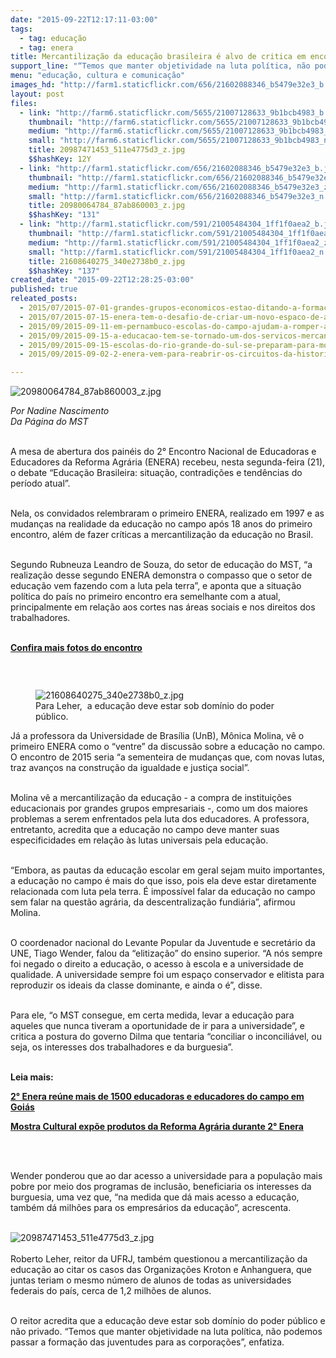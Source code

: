 ```yaml
---
date: "2015-09-22T12:17:11-03:00"
tags:
  - tag: educação
  - tag: enera
title: Mercantilização da educação brasileira é alvo de critica em encontro de educadores
support_line: "“Temos que manter objetividade na luta política, não podemos passar a formação das juventudes para as corporações”, afirma professor da UFRJ, Roberto Leher."
menu: "educação, cultura e comunicação"
images_hd: "http://farm1.staticflickr.com/656/21602088346_b5479e32e3_b.jpg"
layout: post
files:
  - link: "http://farm6.staticflickr.com/5655/21007128633_9b1bcb4983_b.jpg"
    thumbnail: "http://farm6.staticflickr.com/5655/21007128633_9b1bcb4983_t.jpg"
    medium: "http://farm6.staticflickr.com/5655/21007128633_9b1bcb4983_z.jpg"
    small: "http://farm6.staticflickr.com/5655/21007128633_9b1bcb4983_n.jpg"
    title: 20987471453_511e4775d3_z.jpg
    $$hashKey: 12Y
  - link: "http://farm1.staticflickr.com/656/21602088346_b5479e32e3_b.jpg"
    thumbnail: "http://farm1.staticflickr.com/656/21602088346_b5479e32e3_t.jpg"
    medium: "http://farm1.staticflickr.com/656/21602088346_b5479e32e3_z.jpg"
    small: "http://farm1.staticflickr.com/656/21602088346_b5479e32e3_n.jpg"
    title: 20980064784_87ab860003_z.jpg
    $$hashKey: "131"
  - link: "http://farm1.staticflickr.com/591/21005484304_1ff1f0aea2_b.jpg"
    thumbnail: "http://farm1.staticflickr.com/591/21005484304_1ff1f0aea2_t.jpg"
    medium: "http://farm1.staticflickr.com/591/21005484304_1ff1f0aea2_z.jpg"
    small: "http://farm1.staticflickr.com/591/21005484304_1ff1f0aea2_n.jpg"
    title: 21608640275_340e2738b0_z.jpg
    $$hashKey: "137"
created_date: "2015-09-22T12:28:25-03:00"
published: true
releated_posts:
  - 2015/07/2015-07-01-grandes-grupos-economicos-estao-ditando-a-formacao-de-criancas-e-jovens-brasileiros.md
  - 2015/07/2015-07-15-enera-tem-o-desafio-de-criar-um-novo-espaco-de-articulacao-entre-os-trabalhadores-da-educacao.md
  - 2015/09/2015-09-11-em-pernambuco-escolas-do-campo-ajudam-a-romper-a-cerca-da-exclusao-escolar.md
  - 2015/09/2015-09-15-a-educacao-tem-se-tornado-um-dos-servicos-mercantis-mais-lucrativos-afirma-professor-da-uerj.md
  - 2015/09/2015-09-15-escolas-do-rio-grande-do-sul-se-preparam-para-mostrar-experiencias-no-2-enera.md
  - 2015/09/2015-09-02-2-enera-vem-para-reabrir-os-circuitos-da-historia-da-educacao-do-campo.md

---
```

<p><img alt="20980064784_87ab860003_z.jpg" src="http://farm1.staticflickr.com/656/21602088346_b5479e32e3_b.jpg" /></p>

<p><em>Por Nadine Nascimento<br />
Da P&aacute;gina do MST</em></p>

<p><br />
A mesa de abertura dos pain&eacute;is do 2&deg; Encontro Nacional de Educadoras e Educadores da Reforma Agr&aacute;ria (ENERA) recebeu, nesta segunda-feira (21), o debate &ldquo;Educa&ccedil;&atilde;o Brasileira: situa&ccedil;&atilde;o, contradi&ccedil;&otilde;es e tend&ecirc;ncias do per&iacute;odo atual&rdquo;.&nbsp;</p>

<p><br />
Nela, os convidados relembraram o primeiro ENERA, realizado em 1997 e as mudan&ccedil;as na realidade da educa&ccedil;&atilde;o no campo ap&oacute;s 18 anos do primeiro encontro, al&eacute;m de fazer cr&iacute;ticas a mercantiliza&ccedil;&atilde;o da educa&ccedil;&atilde;o no Brasil.</p>

<p><br />
Segundo Rubneuza Leandro de Souza, do setor de educa&ccedil;&atilde;o do MST, &ldquo;a realiza&ccedil;&atilde;o desse segundo ENERA demonstra o compasso que o setor de educa&ccedil;&atilde;o vem fazendo com a luta pela terra&rdquo;, e aponta que a situa&ccedil;&atilde;o pol&iacute;tica do pa&iacute;s no primeiro encontro era semelhante com a atual, principalmente em rela&ccedil;&atilde;o aos cortes nas &aacute;reas sociais e nos direitos dos trabalhadores.</p>

<p><br />
<strong><a href="https://www.flickr.com/photos/mstoficial/albums/72157658505211339/with/20987471453/" target="_blank">Confira mais fotos do encontro</a></strong></p>

<p>&nbsp;</p>

<figure class="image" style="float:right"><img alt="21608640275_340e2738b0_z.jpg" src="http://farm1.staticflickr.com/591/21005484304_1ff1f0aea2_b.jpg" />
<figcaption>Para Leher,&nbsp;&nbsp;a educa&ccedil;&atilde;o deve estar sob dom&iacute;nio do poder p&uacute;blico.</figcaption>
</figure>

<p>J&aacute; a professora da Universidade de Bras&iacute;lia (UnB), M&ocirc;nica Molina, v&ecirc; o primeiro ENERA como o &ldquo;ventre&rdquo; da discuss&atilde;o sobre a educa&ccedil;&atilde;o no campo. O encontro de 2015 seria &ldquo;a sementeira de mudan&ccedil;as que, com novas lutas, traz avan&ccedil;os na constru&ccedil;&atilde;o da igualdade e justi&ccedil;a social&rdquo;.</p>

<p><br />
Molina v&ecirc; a mercantiliza&ccedil;&atilde;o da educa&ccedil;&atilde;o - a compra de institui&ccedil;&otilde;es educacionais por grandes grupos empresariais -, como um dos maiores problemas a serem enfrentados pela luta dos educadores. A professora, entretanto, acredita que a educa&ccedil;&atilde;o no campo deve manter suas especificidades em rela&ccedil;&atilde;o &agrave;s lutas universais pela educa&ccedil;&atilde;o.</p>

<p><br />
&ldquo;Embora, as pautas da educa&ccedil;&atilde;o escolar em geral sejam muito importantes, a educa&ccedil;&atilde;o no campo &eacute; mais do que isso, pois ela deve estar diretamente relacionada com luta pela terra. &Eacute; imposs&iacute;vel falar da educa&ccedil;&atilde;o no campo sem falar na quest&atilde;o agr&aacute;ria, da descentraliza&ccedil;&atilde;o fundi&aacute;ria&rdquo;, afirmou Molina.</p>

<p><br />
O coordenador nacional do Levante Popular da Juventude e secret&aacute;rio da UNE, Tiago Wender, falou da &ldquo;elitiza&ccedil;&atilde;o&rdquo; do ensino superior. &ldquo;A n&oacute;s sempre foi negado o direito a educa&ccedil;&atilde;o, o acesso &agrave; escola e a universidade de qualidade. A universidade sempre foi um espa&ccedil;o conservador e elitista para reproduzir os ideais da classe dominante, e ainda o &eacute;&rdquo;, disse.</p>

<p><br />
Para ele, &ldquo;o MST consegue, em certa medida, levar a educa&ccedil;&atilde;o para aqueles que nunca tiveram a oportunidade de ir para a universidade&rdquo;, e critica a postura do governo Dilma que tentaria &ldquo;conciliar o inconcili&aacute;vel, ou seja, os interesses dos trabalhadores e da burguesia&rdquo;.</p>

<p><br />
<strong>Leia mais:</strong></p>

<p><strong><a href="http://www.mst.org.br/2015/09/21/abertura-2-enenra-construimos-a-ideia-de-que-a-libertacao-depende-do-povo-controlar-em-primeiro-lugar-o-conhecimento.html">2&deg; Enera re&uacute;ne mais de 1500 educadoras e educadores do campo em Goi&aacute;s</a></strong></p>

<p><strong><a href="http://www.mst.org.br/2015/09/21/mostra-cultural-expoe-produtos-da-reforma-agraria-durante-2-enera.html">Mostra Cultural exp&otilde;e produtos da Reforma Agr&aacute;ria durante 2&deg; Enera</a></strong></p>

<p>&nbsp;</p>

<p><br />
Wender ponderou que ao dar acesso a universidade para a popula&ccedil;&atilde;o mais pobre por meio dos programas de inclus&atilde;o, beneficiaria os interesses da burguesia, uma vez que, &ldquo;na medida que d&aacute; mais acesso a educa&ccedil;&atilde;o, tamb&eacute;m d&aacute; milh&otilde;es para os empres&aacute;rios da educa&ccedil;&atilde;o&rdquo;, acrescenta.<br />
&nbsp;</p>

<p><img alt="20987471453_511e4775d3_z.jpg" src="http://farm6.staticflickr.com/5655/21007128633_9b1bcb4983_b.jpg" /><br />
<br />
Roberto Leher, reitor da UFRJ, tamb&eacute;m questionou a mercantiliza&ccedil;&atilde;o da educa&ccedil;&atilde;o ao citar os casos das Organiza&ccedil;&otilde;es Kroton e Anhanguera, que juntas teriam o mesmo n&uacute;mero de alunos de todas as universidades federais do pa&iacute;s, cerca de 1,2 milh&otilde;es de alunos.&nbsp;</p>

<p><br />
O reitor acredita que a educa&ccedil;&atilde;o deve estar sob dom&iacute;nio do poder p&uacute;blico e n&atilde;o privado. &ldquo;Temos que manter objetividade na luta pol&iacute;tica, n&atilde;o podemos passar a forma&ccedil;&atilde;o das juventudes para as corpora&ccedil;&otilde;es&rdquo;, enfatiza.</p>
